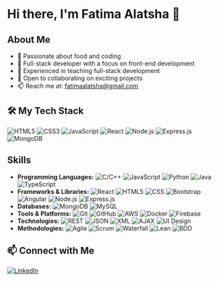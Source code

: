 # Hi there, I'm Fatima Alatsha 👋

## About Me
- 👀 Passionate about food and coding
- 🌱 Full-stack developer with a focus on front-end development
- 💼 Experienced in teaching full-stack development
- 💞️ Open to collaborating on exciting projects
- 📫 Reach me at: [fatimaalatsha@gmail.com](mailto:fatimaalatsha@gmail.com)

## 🛠️ My Tech Stack
![HTML5](https://img.shields.io/badge/html5-%23E34F26.svg?&style=for-the-badge&logo=html5&logoColor=white)
![CSS3](https://img.shields.io/badge/css3-%231572B6.svg?&style=for-the-badge&logo=css3&logoColor=white)
![JavaScript](https://img.shields.io/badge/javascript-%23323330.svg?&style=for-the-badge&logo=javascript&logoColor=%23F7DF1E)
![React](https://img.shields.io/badge/react-%2320232a.svg?&style=for-the-badge&logo=react&logoColor=%2361DAFB)
![Node.js](https://img.shields.io/badge/node.js-%2343853D.svg?&style=for-the-badge&logo=node.js&logoColor=white)
![Express.js](https://img.shields.io/badge/express.js-%23404d59.svg?&style=for-the-badge)
![MongoDB](https://img.shields.io/badge/MongoDB-%234ea94b.svg?&style=for-the-badge&logo=mongodb&logoColor=white)



## Skills
- **Programming Languages:** ![C/C++](https://img.shields.io/badge/C%2FC++-%2300599C.svg?style=for-the-badge&logo=c%2B%2B&logoColor=white) ![JavaScript](https://img.shields.io/badge/javascript-%23323330.svg?&style=for-the-badge&logo=javascript&logoColor=%23F7DF1E) ![Python](https://img.shields.io/badge/python-%2314354C.svg?style=for-the-badge&logo=python&logoColor=white) ![Java](https://img.shields.io/badge/Java-%23ED8B00.svg?style=for-the-badge&logo=java&logoColor=white) ![TypeScript](https://img.shields.io/badge/typescript-%23007ACC.svg?style=for-the-badge&logo=typescript&logoColor=white)
- **Frameworks & Libraries:** ![React](https://img.shields.io/badge/react-%2320232a.svg?style=for-the-badge&logo=react&logoColor=%2361DAFB) ![HTML5](https://img.shields.io/badge/html5-%23E34F26.svg?style=for-the-badge&logo=html5&logoColor=white) ![CSS](https://img.shields.io/badge/css3-%231572B6.svg?style=for-the-badge&logo=css3&logoColor=white) ![Bootstrap](https://img.shields.io/badge/bootstrap-%23563D7C.svg?style=for-the-badge&logo=bootstrap&logoColor=white) ![Angular](https://img.shields.io/badge/angular-%23DD0031.svg?style=for-the-badge&logo=angular&logoColor=white) ![Node.js](https://img.shields.io/badge/node.js-%2343853D.svg?style=for-the-badge&logo=node.js&logoColor=white) ![Express.js](https://img.shields.io/badge/express.js-%23404d59.svg?style=for-the-badge)
- **Databases:** ![MongoDB](https://img.shields.io/badge/MongoDB-%234ea94b.svg?&style=for-the-badge&logo=mongodb&logoColor=white) ![MySQL](https://img.shields.io/badge/mysql-%2300f.svg?&style=for-the-badge&logo=mysql&logoColor=white)
- **Tools & Platforms:** ![Git](https://img.shields.io/badge/Git-%23F05033.svg?&style=for-the-badge&logo=git&logoColor=white) ![GitHub](https://img.shields.io/badge/github-%23121011.svg?&style=for-the-badge&logo=github&logoColor=white) ![AWS](https://img.shields.io/badge/Amazon_AWS-%23232F3E.svg?style=for-the-badge&logo=amazon-aws&logoColor=white) ![Docker](https://img.shields.io/badge/docker-%230db7ed.svg?style=for-the-badge&logo=docker&logoColor=white) ![Firebase](https://img.shields.io/badge/firebase-%23039BE5.svg?style=for-the-badge&logo=firebase)
- **Technologies:** ![REST](https://img.shields.io/badge/REST-APIs-%23000000.svg?&style=for-the-badge&logo=rest&logoColor=white) ![JSON](https://img.shields.io/badge/json-%23000000.svg?&style=for-the-badge&logo=json&logoColor=white) ![XML](https://img.shields.io/badge/xml-%23000000.svg?&style=for-the-badge&logo=xml&logoColor=white) ![AJAX](https://img.shields.io/badge/AJAX-%23000000.svg?&style=for-the-badge&logo=ajax&logoColor=white) ![UI Design](https://img.shields.io/badge/UI_Design-%23000000.svg?&style=for-the-badge&logo=uipath&logoColor=white)
- **Methodologies:** ![Agile](https://img.shields.io/badge/agile-%23000000.svg?&style=for-the-badge&logo=agile&logoColor=white) ![Scrum](https://img.shields.io/badge/scrum-%23000000.svg?&style=for-the-badge&logo=scrum&logoColor=white) ![Waterfall](https://img.shields.io/badge/waterfall-%23000000.svg?&style=for-the-badge&logo=waterfall&logoColor=white) ![Lean](https://img.shields.io/badge/lean-%23000000.svg?&style=for-the-badge&logo=lean&logoColor=white) ![BDD](https://img.shields.io/badge/bdd-%23000000.svg?&style=for-the-badge&logo=bdd&logoColor=white)

## 📫 Connect with Me
[![LinkedIn](https://img.shields.io/badge/LinkedIn-%230077B5.svg?&style=for-the-badge&logo=linkedin&logoColor=white)](https://www.linkedin.com/in/your-profile)

